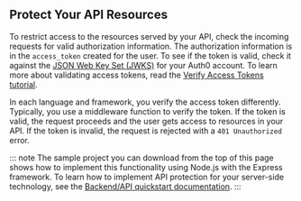 ## Protect Your API Resources

To restrict access to the resources served by your API, check the incoming requests for valid authorization information. 
The authorization information is in the `access_token` created for the user. To see if the token is valid, check it against the [JSON Web Key Set (JWKS)](/jwks) for your Auth0 account. To learn more about validating access tokens, read the [Verify Access Tokens tutorial](/api-auth/tutorials/verify-access-token).

In each language and framework, you verify the access token differently.
Typically, you use a middleware function to verify the token. If the token is valid, the request proceeds and the user gets access to resources in your API. If the token is invalid, the request is rejected with a `401 Unauthorized` error. 

::: note
The sample project you can download from the top of this page shows how to implement this functionality using Node.js with the Express framework. 
To learn how to implement API protection for your server-side technology, see the [Backend/API quickstart documentation](/quickstart/backend).
:::